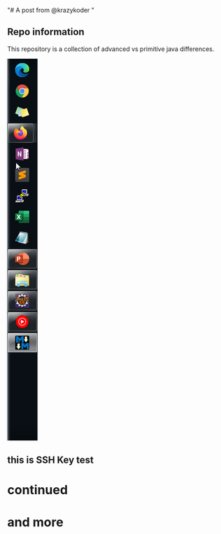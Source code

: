 "# A post from @krazykoder " 

## Repo information 

This repository is a collection of advanced vs primitive java differences. 


![](img\task%20bar.png)


## this is SSH Key test 
# continued
# and more 
